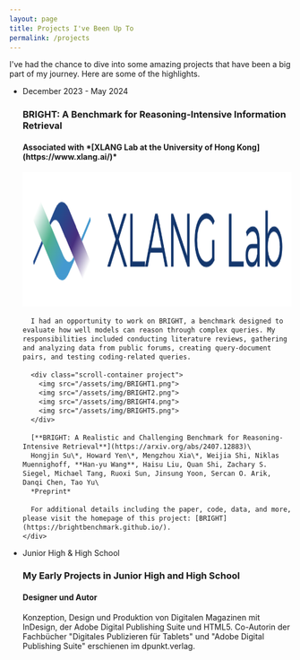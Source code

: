 ```yaml
---
layout: page
title: Projects I've Been Up To
permalink: /projects
---
```


<link rel="stylesheet" href="/assets/css/list.css">

I've had the chance to dive into some amazing projects that have been a big part of my journey. Here are some of the highlights.

<ul class="timeline">
  <li class="timeline-event">
    <label class="timeline-event-icon"></label>
    <div class="timeline-event-copy">
      <p class="timeline-event-thumbnail">December 2023 - May 2024</p>
      <h3>BRIGHT: A Benchmark for Reasoning-Intensive Information Retrieval</h3>
      <h4>Associated with *[XLANG Lab at the University of Hong Kong](https://www.xlang.ai/)*</h4>
      <img src="/assets/img/xlang.png" style="height:6vh;">

      I had an opportunity to work on BRIGHT, a benchmark designed to evaluate how well models can reason through complex queries. My responsibilities included conducting literature reviews, gathering and analyzing data from public forums, creating query-document pairs, and testing coding-related queries.

      <div class="scroll-container project">
        <img src="/assets/img/BRIGHT1.png">
        <img src="/assets/img/BRIGHT2.png">
        <img src="/assets/img/BRIGHT4.png">
        <img src="/assets/img/BRIGHT5.png">
      </div>

      [**BRIGHT: A Realistic and Challenging Benchmark for Reasoning-Intensive Retrieval**](https://arxiv.org/abs/2407.12883)\
      Hongjin Su\*, Howard Yen\*, Mengzhou Xia\*, Weijia Shi, Niklas Muennighoff, **Han-yu Wang**, Haisu Liu, Quan Shi, Zachary S. Siegel, Michael Tang, Ruoxi Sun, Jinsung Yoon, Sercan O. Arik, Danqi Chen, Tao Yu\
      *Preprint*

      For additional details including the paper, code, data, and more, please visit the homepage of this project: [BRIGHT](https://brightbenchmark.github.io/).
    </div>
  </li>
  <li class="timeline-event">
    <label class="timeline-event-icon"></label>
    <div class="timeline-event-copy">
      <p class="timeline-event-thumbnail">Junior High & High School</p>
      <h3>My Early Projects in Junior High and High School</h3>
      <h4>Designer und Autor</h4>
      <p>Konzeption, Design und Produktion von Digitalen Magazinen mit InDesign, der Adobe Digital Publishing Suite und HTML5. Co-Autorin der Fachbücher "Digitales Publizieren für Tablets" und "Adobe Digital Publishing Suite" erschienen im dpunkt.verlag.</p>
    </div>
  </li>
</ul>  